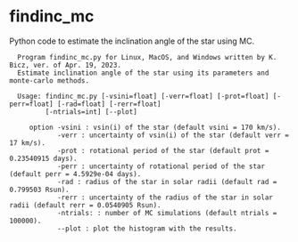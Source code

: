 # findinc_mc
Python code to estimate the inclination angle of the star using MC.
  
      Program findinc_mc.py for Linux, MacOS, and Windows written by K. Bicz, ver. of Apr. 19, 2023.
      Estimate inclination angle of the star using its parameters and monte-carlo methods.

      Usage: findinc_mc.py [-vsini=float] [-verr=float] [-prot=float] [-perr=float] [-rad=float] [-rerr=float]
             [-ntrials=int] [--plot]

         option -vsini : vsin(i) of the star (default vsini = 170 km/s).
                -verr : uncertainty of vsin(i) of the star (default verr = 17 km/s).
                -prot : rotational period of the star (default prot = 0.23540915 days).
                -perr : uncertainty of rotational period of the star (default perr = 4.5929e-04 days).
                -rad : radius of the star in solar radii (default rad = 0.799503 Rsun).
                -rerr : uncertainty of the radius of the star in solar radii (default rerr = 0.0540905 Rsun).
                -ntrials: : number of MC simulations (default ntrials = 100000).
                --plot : plot the histogram with the results.
